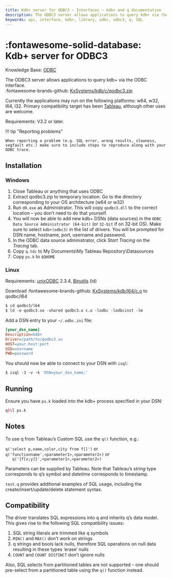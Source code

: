 ```yaml
---
title: Kdb+ server for ODBC3 – Interfaces – kdb+ and q documentation
description: The ODBC3 server allows applications to query kdb+ via the ODBC interface.  
keywords: api, interface, kdb+, library, odbc, odbc3, q, SQL
---
```

# :fontawesome-solid-database: Kdb+ server for ODBC3



<i class="far fa-hand-point-right"></i> 
Knowledge Base: [ODBC](../kb/odbc.md)

The ODBC3 server allows applications to query kdb+ via the ODBC interface.  
:fontawesome-brands-github: [KxSystems/kdb/c/qodbc3.zip](https://github.com/KxSystems/kdb/blob/master/c/qodbc3.zip)

Currently the applications may run on the following platforms: w64, w32, l64, l32. Primary compatibility target has been [Tableau](https://www.tableau.com/), although other uses are welcome.

Requirements: V3.2 or later.

!!! tip "Reporting problems"

    When reporting a problem (e.g. SQL error, wrong results, slowness, segfault etc.) make sure to include steps to reproduce along with your ODBC trace.


## Installation

### Windows

1.  Close Tableau or anything that uses ODBC
2.  Extract qodbc3.zip to temporary location. Go to the directory corresponding to your OS architecture (w64 or w32)
3.  Run `d0.exe` as Administrator. This will copy `qodbc3.dll` to the correct location – you don’t need to do that yourself.
4.  You will now be able to add new kdb+ DSNs (data sources) in the `ODBC Data Source Administrator (64-bit)` (or `32-bit` if on 32-bit OS). Make sure to select `kdb+(odbc3)` in the list of drivers. You will be prompted for DSN name, hostname, port, username and password.
5.  In the ODBC data source administrator, click _Start Tracing_ on the _Tracing_ tab.
6.  Copy `q.tdc` to My Documents\My Tableau Repository\Datasources
7.  Copy `ps.k` to `$QHOME`


### Linux

Requirements: [unixODBC](http://www.unixodbc.org) 2.3.4, [Binutils](https://www.gnu.org/software/binutils/) (ld)

Download :fontawesome-brands-github: [KxSystems/kdb/l64/c.o](https://github.com/KxSystems/kdb/blob/master/l64/c.o) to qodbc/l64

```bash
$ cd qodbc3/l64
$ ld -o qodbc3.so -shared qodbc3.o c.o -lodbc -lodbcinst -lm
```

Add a DSN entry to your `~/.odbc.ini` file:

```ini
[your_dsn_name]
Description=kdb+
Driver=/path/to/qodbc3.so
HOST=your.host:port
UID=username
PWD=password
```

You should now be able to connect to your DSN with `isql`:

```bash
$ isql -3 -v -k 'DSN=your_dsn_name;'
```


## Running

Ensure you have `ps.k` loaded into the kdb+ process specified in your DSN:

```q
q)\l ps.k
```


## Notes

To use q from Tableau’s Custom SQL use the `q()` function, e.g.:

`q('select p,name,color,city from f[]')` or  
`q('functionname',<parameter1>,<parameter2>)` or  
`   q('{f[x;y]}',<parameter1>,<parameter2>)`

Parameters can be supplied by Tableau. Note that Tableau’s _string_ type corresponds to q’s symbol and _datetime_ corresponds to timestamp.

`test.q` provides additional examples of SQL usage, including the create/insert/update/delete statement syntax.


## Compatibility

The driver translates SQL expressions into q and inherits q’s data model. This gives rise to the following SQL compatibility issues:

1.  SQL string literals are trimmed like q symbols
2.  `MIN()` and `MAX()` don't work on strings
3.  q strings and bools lack nulls, therefore SQL operations on null data resulting in these types ‘erase’ nulls
4.  `COUNT` and `COUNT DISTINCT` don’t ignore nulls

Also, SQL selects from partitioned tables are not supported – one should pre-select from a partitioned table using the `q()` function instead.

